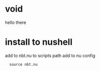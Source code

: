 # void
hello there

# install to nushell

add to nbt.nu to scripts path
add to nu config
```nu
  source nbt.nu
```
